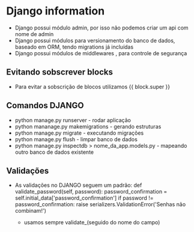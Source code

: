 # Django information
- Django possui módulo admin, por isso não podemos criar um api com nome de admin
- Django possui módulos para versionamento do banco de dados, baseado em ORM, tendo migrations já incluídas
- Django possui módulos de middlewares , para controle de segurança

## Evitando sobscrever blocks
- Para evitar a sobscrição de blocos utilizamos  {{ block.super }}

## Comandos DJANGO
- python manage.py runserver - rodar aplicação
- python mananage.py makemigrations - gerando estruturas
- python manage.py migrate - executando migrações
- python manage.py flush - limpar banco de dados
- python manage.py inspectdb > nome_da_app.models.py - mapeando outro banco de dados existente

## Validações
- As validações no DJANGO seguem um padrão:
  def validate_password(self, password):
    password_confirmation = self.initial_data['password_confirmation']
    if password != password_confirmation:
      raise serializers.ValidationError('Senhas não combinam!')
  
  - usamos sempre validate_(seguido do nome do campo)

